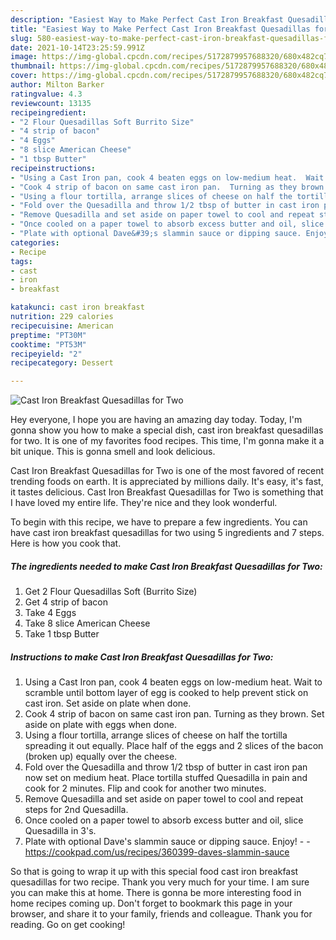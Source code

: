 ```yaml
---
description: "Easiest Way to Make Perfect Cast Iron Breakfast Quesadillas for Two"
title: "Easiest Way to Make Perfect Cast Iron Breakfast Quesadillas for Two"
slug: 580-easiest-way-to-make-perfect-cast-iron-breakfast-quesadillas-for-two
date: 2021-10-14T23:25:59.991Z
image: https://img-global.cpcdn.com/recipes/5172879957688320/680x482cq70/cast-iron-breakfast-quesadillas-for-two-recipe-main-photo.jpg
thumbnail: https://img-global.cpcdn.com/recipes/5172879957688320/680x482cq70/cast-iron-breakfast-quesadillas-for-two-recipe-main-photo.jpg
cover: https://img-global.cpcdn.com/recipes/5172879957688320/680x482cq70/cast-iron-breakfast-quesadillas-for-two-recipe-main-photo.jpg
author: Milton Barker
ratingvalue: 4.3
reviewcount: 13135
recipeingredient:
- "2 Flour Quesadillas Soft Burrito Size"
- "4 strip of bacon"
- "4 Eggs"
- "8 slice American Cheese"
- "1 tbsp Butter"
recipeinstructions:
- "Using a Cast Iron pan, cook 4 beaten eggs on low-medium heat.  Wait to scramble until bottom layer of egg is cooked to help prevent stick on cast iron.  Set aside on plate when done."
- "Cook 4 strip of bacon on same cast iron pan.  Turning as they brown.  Set aside on plate with eggs when done."
- "Using a flour tortilla, arrange slices of cheese on half the tortilla spreading it out equally.  Place half of the eggs and 2 slices of the bacon (broken up) equally over the cheese."
- "Fold over the Quesadilla and throw 1/2 tbsp of butter in cast iron pan now set on medium heat.  Place tortilla stuffed Quesadilla in pain and cook for 2 minutes.  Flip and cook for another two minutes."
- "Remove Quesadilla and set aside on paper towel to cool and repeat steps for 2nd Quesadilla."
- "Once cooled on a paper towel to absorb excess butter and oil, slice Quesadilla in 3&#39;s."
- "Plate with optional Dave&#39;s slammin sauce or dipping sauce. Enjoy!  https://cookpad.com/us/recipes/360399-daves-slammin-sauce"
categories:
- Recipe
tags:
- cast
- iron
- breakfast

katakunci: cast iron breakfast 
nutrition: 229 calories
recipecuisine: American
preptime: "PT30M"
cooktime: "PT53M"
recipeyield: "2"
recipecategory: Dessert

---
```



![Cast Iron Breakfast Quesadillas for Two](https://img-global.cpcdn.com/recipes/5172879957688320/680x482cq70/cast-iron-breakfast-quesadillas-for-two-recipe-main-photo.jpg)

Hey everyone, I hope you are having an amazing day today. Today, I'm gonna show you how to make a special dish, cast iron breakfast quesadillas for two. It is one of my favorites food recipes. This time, I'm gonna make it a bit unique. This is gonna smell and look delicious.



Cast Iron Breakfast Quesadillas for Two is one of the most favored of recent trending foods on earth. It is appreciated by millions daily. It's easy, it's fast, it tastes delicious. Cast Iron Breakfast Quesadillas for Two is something that I have loved my entire life. They're nice and they look wonderful.


To begin with this recipe, we have to prepare a few ingredients. You can have cast iron breakfast quesadillas for two using 5 ingredients and 7 steps. Here is how you cook that.

<!--inarticleads1-->

##### The ingredients needed to make Cast Iron Breakfast Quesadillas for Two:

1. Get 2 Flour Quesadillas Soft (Burrito Size)
1. Get 4 strip of bacon
1. Take 4 Eggs
1. Take 8 slice American Cheese
1. Take 1 tbsp Butter




<!--inarticleads2-->

##### Instructions to make Cast Iron Breakfast Quesadillas for Two:

1. Using a Cast Iron pan, cook 4 beaten eggs on low-medium heat.  Wait to scramble until bottom layer of egg is cooked to help prevent stick on cast iron.  Set aside on plate when done.
1. Cook 4 strip of bacon on same cast iron pan.  Turning as they brown.  Set aside on plate with eggs when done.
1. Using a flour tortilla, arrange slices of cheese on half the tortilla spreading it out equally.  Place half of the eggs and 2 slices of the bacon (broken up) equally over the cheese.
1. Fold over the Quesadilla and throw 1/2 tbsp of butter in cast iron pan now set on medium heat.  Place tortilla stuffed Quesadilla in pain and cook for 2 minutes.  Flip and cook for another two minutes.
1. Remove Quesadilla and set aside on paper towel to cool and repeat steps for 2nd Quesadilla.
1. Once cooled on a paper towel to absorb excess butter and oil, slice Quesadilla in 3&#39;s.
1. Plate with optional Dave&#39;s slammin sauce or dipping sauce. Enjoy! -  - https://cookpad.com/us/recipes/360399-daves-slammin-sauce




So that is going to wrap it up with this special food cast iron breakfast quesadillas for two recipe. Thank you very much for your time. I am sure you can make this at home. There is gonna be more interesting food in home recipes coming up. Don't forget to bookmark this page in your browser, and share it to your family, friends and colleague. Thank you for reading. Go on get cooking!
